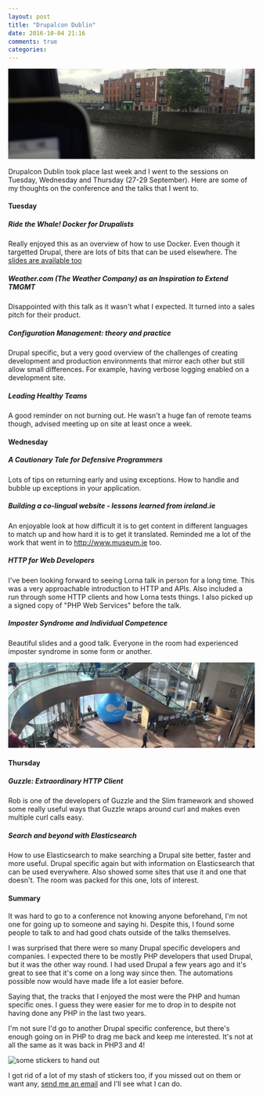 ```yaml
---
layout: post
title: "Drupalcon Dublin"
date: 2016-10-04 21:16
comments: true
categories: 
---
```


![my commute along the Liffey](/images/2016-10-04-drupalcon-dublin/commute.jpg)

Drupalcon Dublin took place last week and I went to the sessions on Tuesday,
Wednesday and Thursday (27-29 September). Here are some of my thoughts on the
conference and the talks that I went to.
 
#### Tuesday

##### Ride the Whale! Docker for Drupalists

Really enjoyed this as an overview of how to use Docker. Even though it
targetted Drupal, there are lots of bits that can be used elsewhere. The
[slides are available too](https://socketwench.github.io/rideTheWhale/#/)

##### Weather.com (The Weather Company) as an Inspiration to Extend TMGMT

Disappointed with this talk as it wasn't what I expected. It turned into a
sales pitch for their product.

##### Configuration Management: theory and practice

Drupal specific, but a very good overview of the challenges of creating
development and production environments that mirror each other but still allow
small differences. For example, having verbose logging enabled on a development
site. 

##### Leading Healthy Teams

A good reminder on not burning out. He wasn't a huge fan of remote teams
though, advised meeting up on site at least once a week.

#### Wednesday

##### A Cautionary Tale for Defensive Programmers

Lots of tips on returning early and using exceptions. How to handle and bubble
up exceptions in your application.

##### Building a co-lingual website - lessons learned from ireland.ie

An enjoyable look at how difficult it is to get content in different languages
to match up and how hard it is to get it translated. Reminded me a lot of the
work that went in to http://www.museum.ie too.

##### HTTP for Web Developers

I've been looking forward to seeing Lorna talk in person for a long time. This
was a very approachable introduction to HTTP and APIs. Also included a run
through some HTTP clients and how Lorna tests things. I also picked up a signed
copy of "PHP Web Services" before the talk.

##### Imposter Syndrome and Individual Competence

Beautiful slides and a good talk. Everyone in the room had experienced imposter
syndrome in some form or another.

![entrance foyer of the convention centre](/images/2016-10-04-drupalcon-dublin/foyer.jpg)

#### Thursday

##### Guzzle: Extraordinary HTTP Client

Rob is one of the developers of Guzzle and the Slim framework and showed some
really useful ways that Guzzle wraps around curl and makes even multiple curl
calls easy.

##### Search and beyond with Elasticsearch

How to use Elasticsearch to make searching a Drupal site better, faster and
more useful. Drupal specific again but with information on Elasticsearch that
can be used everywhere. Also showed some sites that use it and one that
doesn't. The room was packed for this one, lots of interest.

#### Summary

It was hard to go to a conference not knowing anyone beforehand, I'm not one
for going up to someone and saying hi. Despite this, I found some people to
talk to and had good chats outside of the talks themselves.

I was surprised that there were so many Drupal specific developers and
companies. I expected there to be mostly PHP developers that used Drupal, but
it was the other way round. I had used Drupal a few years ago and it's great to
see that it's come on a long way since then. The automations possible now would
have made life a lot easier before.

Saying that, the tracks that I enjoyed the most were the PHP and human specific
ones. I guess they were easier for me to drop in to despite not having done any
PHP in the last two years.

I'm not sure I'd go to another Drupal specific conference, but there's enough
going on in PHP to drag me back and keep me interested. It's not at all the
same as it was back in PHP3 and 4!

![some stickers to hand out](/images/2016-10-04-drupalcon-dublin/stickers2.jpg)

I got rid of a lot of my stash of stickers too, if you missed out on them or
want any, <a href="mailto:mike@mikegriffin.ie?subject=I'd like some stickers,
please">send me an email</a> and I'll see what I can do.
